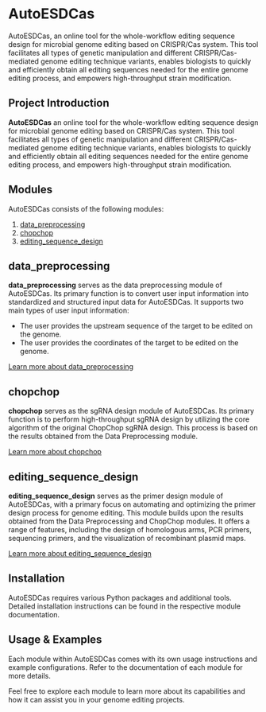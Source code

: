 # AutoESDCas
AutoESDCas, an online tool for the whole-workflow editing sequence design for microbial genome editing based on CRISPR/Cas system. This tool facilitates all types of genetic manipulation and different CRISPR/Cas-mediated genome editing technique variants, enables biologists to quickly and efficiently obtain all editing sequences needed for the entire genome editing process, and empowers high-throughput strain modification.
   
## Project Introduction

**AutoESDCas** an online tool for the whole-workflow editing sequence design for microbial genome editing based on CRISPR/Cas system. This tool facilitates all types of genetic manipulation and different CRISPR/Cas-mediated genome editing technique variants, enables biologists to quickly and efficiently obtain all editing sequences needed for the entire genome editing process, and empowers high-throughput strain modification.

## Modules
AutoESDCas consists of the following modules:
1. [data_preprocessing](#data_preprocessing)
2. [chopchop](#chopchop)
3. [editing_sequence_design](#editing_sequence_design)


## data_preprocessing

**data_preprocessing** serves as the data preprocessing module of AutoESDCas. Its primary function is to convert user input information into standardized and structured input data for AutoESDCas. It supports two main types of user input information:

- The user provides the upstream sequence of the target to be edited on the genome.
- The user provides the coordinates of the target to be edited on the genome.

[Learn more about data_preprocessing](https://github.com/tibbdc/AutoESDCas/tree/master/data_preprocessing)


## chopchop

**chopchop** serves as the sgRNA design module of AutoESDCas. Its primary function is to perform high-throughput sgRNA design by utilizing the core algorithm of the original ChopChop sgRNA design. This process is based on the results obtained from the Data Preprocessing module.

[Learn more about chopchop](https://github.com/tibbdc/AutoESDCas/tree/master/chopchop)

## editing_sequence_design

**editing_sequence_design** serves as the primer design module of AutoESDCas, with a primary focus on automating and optimizing the primer design process for genome editing. This module builds upon the results obtained from the Data Preprocessing and ChopChop modules. It offers a range of features, including the design of homologous arms, PCR primers, sequencing primers, and the visualization of recombinant plasmid maps.

[Learn more about editing_sequence_design](https://github.com/tibbdc/AutoESDCas/tree/master/edit_sequence_design)

## Installation

AutoESDCas requires various Python packages and additional tools. Detailed installation instructions can be found in the respective module documentation.

## Usage & Examples

Each module within AutoESDCas comes with its own usage instructions and example configurations. Refer to the documentation of each module for more details.

Feel free to explore each module to learn more about its capabilities and how it can assist you in your genome editing projects.




